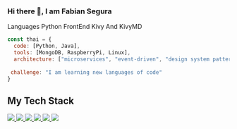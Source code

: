 ### Hi there 👋, I am Fabian Segura
Languages
Python
FrontEnd 
Kivy And KivyMD

```javascript
const thai = {
  code: [Python, Java],
  tools: [MongoDB, RaspberryPi, Linux],
  architecture: ["microservices", "event-driven", "design system pattern"],
  
 challenge: "I am learning new languages of code"
}
```


## <strong>My Tech Stack</strong>
<a href="https://www.w3schools.com/html/">
<img src="https://img.shields.io/badge/html5%20-%23E34F26.svg?&style=for-the-badge&logo=html5&logoColor=white"/>
</a>

<a href="https://www.w3schools.com/css/"> 
<img src="https://img.shields.io/badge/css3%20-%231572B6.svg?&style=for-the-badge&logo=css3&logoColor=white"/>
</a>


<a href="https://git-scm.com/">
<img src="https://img.shields.io/badge/git%20-%23F05033.svg?&style=for-the-badge&logo=git&logoColor=white"/>
</a>


<a href="https://github.com">
<img src="https://img.shields.io/badge/github%20-%23121011.svg?&style=for-the-badge&logo=github&logoColor=white"/>
</a>

<a href="https://www.java.com/en/">
<img src="https://img.shields.io/badge/java-%23ED8B00.svg?&style=for-the-badge&logo=java&logoColor=white"/>
</a>

<a href="https://www.python.org/">
<img src="https://img.shields.io/badge/python%20-%2314354C.svg?&style=for-the-badge&logo=python&logoColor=white"/>
</a>





<!--
**FabianSVega/FabianSVega** is a ✨ _special_ ✨ repository because its `README.md` (this file) appears on your GitHub profile.

Here are some ideas to get you started:

- 🔭 I’m currently working on ...
- 🌱 I’m currently learning ...
- 👯 I’m looking to collaborate on ...
- 🤔 I’m looking for help with ...
- 💬 Ask me about ...
- 📫 How to reach me: ...
- 😄 Pronouns: ...
- ⚡ Fun fact: ...
-->
